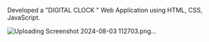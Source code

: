 Developed a "DIGITAL CLOCK " Web Application using HTML, CSS, JavaScript.

![Uploading Screenshot 2024-08-03 112703.png…]()

